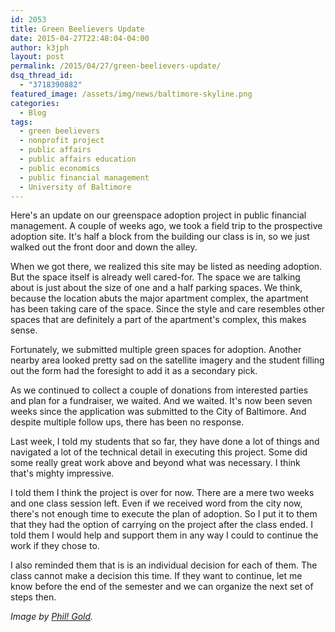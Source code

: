 ```yaml
---
id: 2053
title: Green Beelievers Update
date: 2015-04-27T22:48:04-04:00
author: k3jph
layout: post
permalink: /2015/04/27/green-beelievers-update/
dsq_thread_id:
  - "3718390882"
featured_image: /assets/img/news/baltimore-skyline.png
categories:
  - Blog
tags:
  - green beelievers
  - nonprofit project
  - public affairs
  - public affairs education
  - public economics
  - public financial management
  - University of Baltimore
---
```

Here's an update on our greenspace adoption project in public financial management.  A couple of weeks ago, we took a field trip to the prospective adoption site.  It's half a block from the building our class is in, so we just walked out the front door and down the alley.  

When we got there, we realized this site may be listed as needing adoption.  But the space itself is already well cared-for.  The space we are talking about is just about the size of one and a half parking spaces.  We think, because the location abuts the major apartment complex, the apartment has been taking care of the space.  Since the style and care resembles other spaces that are definitely a part of the apartment's complex, this makes sense.  

Fortunately, we submitted multiple green spaces for adoption.  Another nearby area looked pretty sad on the satellite imagery and the student filling out the form had the foresight to add it as a secondary pick.

As we continued to collect a couple of donations from interested parties and plan for a fundraiser, we waited.  And we waited.  It's now been seven weeks since the application was submitted to the City of Baltimore.  And despite multiple follow ups, there has been no response.

Last week, I told my students that so far, they have done a lot of things and navigated a lot of the technical detail in executing this project.  Some did some really great work above and beyond what was necessary.  I think that's mighty impressive.  

I told them I think the project is over for now.  There are a mere two weeks and one class session left.  Even if we received word from the city now, there's not enough time to execute the plan of adoption.  So I put it to them that they had the option of carrying on the project after the class ended.  I told them I would help and support them in any way I could to continue the work if they chose to.  

I also reminded them that is is an individual decision for each of them.  The class cannot make a decision this time.  If they want to continue, let me know before the end of the semester and we can organize the next set of steps then.

_Image by [Phil! Gold](https://www.flickr.com/photos/phil_g/490952275)._
